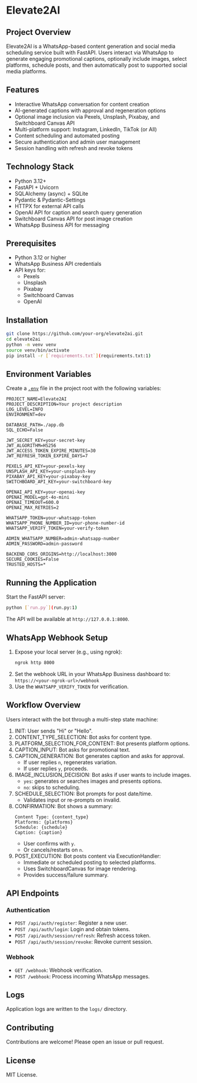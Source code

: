 # Elevate2AI

## Project Overview

Elevate2AI is a WhatsApp-based content generation and social media scheduling service built with FastAPI. Users interact via WhatsApp to generate engaging promotional captions, optionally include images, select platforms, schedule posts, and then automatically post to supported social media platforms.

## Features

- Interactive WhatsApp conversation for content creation  
- AI-generated captions with approval and regeneration options  
- Optional image inclusion via Pexels, Unsplash, Pixabay, and Switchboard Canvas API  
- Multi-platform support: Instagram, LinkedIn, TikTok (or All)  
- Content scheduling and automated posting  
- Secure authentication and admin user management  
- Session handling with refresh and revoke tokens  

## Technology Stack

- Python 3.12+  
- FastAPI + Uvicorn  
- SQLAlchemy (async) + SQLite  
- Pydantic & Pydantic-Settings  
- HTTPX for external API calls  
- OpenAI API for caption and search query generation  
- Switchboard Canvas API for post image creation  
- WhatsApp Business API for messaging  

## Prerequisites

- Python 3.12 or higher  
- WhatsApp Business API credentials  
- API keys for:  
  - Pexels  
  - Unsplash  
  - Pixabay  
  - Switchboard Canvas  
  - OpenAI  

## Installation

```bash
git clone https://github.com/your-org/elevate2ai.git
cd elevate2ai
python -m venv venv
source venv/bin/activate
pip install -r [`requirements.txt`](requirements.txt:1)
```

## Environment Variables

Create a [`.env`](.env:1) file in the project root with the following variables:

```
PROJECT_NAME=Elevate2AI
PROJECT_DESCRIPTION=Your project description
LOG_LEVEL=INFO
ENVIRONMENT=dev

DATABASE_PATH=./app.db
SQL_ECHO=False

JWT_SECRET_KEY=your-secret-key
JWT_ALGORITHM=HS256
JWT_ACCESS_TOKEN_EXPIRE_MINUTES=30
JWT_REFRESH_TOKEN_EXPIRE_DAYS=7

PEXELS_API_KEY=your-pexels-key
UNSPLASH_API_KEY=your-unsplash-key
PIXABAY_API_KEY=your-pixabay-key
SWITCHBOARD_API_KEY=your-switchboard-key

OPENAI_API_KEY=your-openai-key
OPENAI_MODEL=gpt-4o-mini
OPENAI_TIMEOUT=600.0
OPENAI_MAX_RETRIES=2

WHATSAPP_TOKEN=your-whatsapp-token
WHATSAPP_PHONE_NUMBER_ID=your-phone-number-id
WHATSAPP_VERIFY_TOKEN=your-verify-token

ADMIN_WHATSAPP_NUMBER=admin-whatsapp-number
ADMIN_PASSWORD=admin-password

BACKEND_CORS_ORIGINS=http://localhost:3000
SECURE_COOKIES=False
TRUSTED_HOSTS=*
```

## Running the Application

Start the FastAPI server:

```bash
python [`run.py`](run.py:1)
```

The API will be available at `http://127.0.0.1:8000`.

## WhatsApp Webhook Setup

1. Expose your local server (e.g., using ngrok):  
   ```bash
   ngrok http 8000
   ```
2. Set the webhook URL in your WhatsApp Business dashboard to:  
   `https://<your-ngrok-url>/webhook`
3. Use the `WHATSAPP_VERIFY_TOKEN` for verification.

## Workflow Overview

Users interact with the bot through a multi-step state machine:

1. INIT: User sends "Hi" or "Hello".  
2. CONTENT_TYPE_SELECTION: Bot asks for content type.  
3. PLATFORM_SELECTION_FOR_CONTENT: Bot presents platform options.  
4. CAPTION_INPUT: Bot asks for promotional text.  
5. CAPTION_GENERATION: Bot generates caption and asks for approval.  
   - If user replies `n`, regenerates variation.  
   - If user replies `y`, proceeds.  
6. IMAGE_INCLUSION_DECISION: Bot asks if user wants to include images.  
   - `yes`: generates or searches images and presents options.  
   - `no`: skips to scheduling.  
7. SCHEDULE_SELECTION: Bot prompts for post date/time.  
   - Validates input or re-prompts on invalid.  
8. CONFIRMATION: Bot shows a summary:  
   ```
   Content Type: {content_type}
   Platforms: {platforms}
   Schedule: {schedule}
   Caption: {caption}
   ```  
   - User confirms with `y`.  
   - Or cancels/restarts on `n`.  
9. POST_EXECUTION: Bot posts content via ExecutionHandler:  
   - Immediate or scheduled posting to selected platforms.  
   - Uses SwitchboardCanvas for image rendering.  
   - Provides success/failure summary.  

## API Endpoints

### Authentication

- `POST /api/auth/register`: Register a new user.  
- `POST /api/auth/login`: Login and obtain tokens.  
- `POST /api/auth/session/refresh`: Refresh access token.  
- `POST /api/auth/session/revoke`: Revoke current session.  

### Webhook

- `GET /webhook`: Webhook verification.  
- `POST /webhook`: Process incoming WhatsApp messages.  

## Logs

Application logs are written to the `logs/` directory.

## Contributing

Contributions are welcome! Please open an issue or pull request.

## License

MIT License.